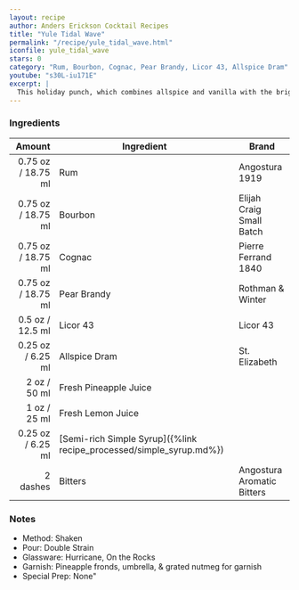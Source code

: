 ```yaml
---
layout: recipe
author: Anders Erickson Cocktail Recipes
title: "Yule Tidal Wave"
permalink: "/recipe/yule_tidal_wave.html"
iconfile: yule_tidal_wave
stars: 0
category: "Rum, Bourbon, Cognac, Pear Brandy, Licor 43, Allspice Dram"
youtube: "s30L-iu171E"
excerpt: |
  This holiday punch, which combines allspice and vanilla with the bright zing of lemon and pineapple.
---
```


### Ingredients

|   Amount | Ingredient                                                | Brand                      |
| -------: | --------------------------------------------------------- | -------------------------- |
|  0.75 oz / 18.75 ml | Rum                                                       | Angostura 1919             |
|  0.75 oz / 18.75 ml | Bourbon                                                   | Elijah Craig Small Batch   |
|  0.75 oz / 18.75 ml | Cognac                                                    | Pierre Ferrand 1840        |
|  0.75 oz / 18.75 ml | Pear Brandy                                               | Rothman & Winter           |
|   0.5 oz / 12.5 ml | Licor 43                                                  | Licor 43                   |
|  0.25 oz / 6.25 ml | Allspice Dram                                             | St. Elizabeth              |
|     2 oz / 50 ml | Fresh Pineapple Juice                                     |
|     1 oz / 25 ml | Fresh Lemon Juice                                         |
|  0.25 oz / 6.25 ml | [Semi-rich Simple Syrup]({%link recipe_processed/simple_syrup.md%}) |
| 2 dashes | Bitters                                                   | Angostura Aromatic Bitters |

### Notes

- Method: Shaken
- Pour: Double Strain
- Glassware: Hurricane, On the Rocks
- Garnish: Pineapple fronds, umbrella, & grated nutmeg for garnish
- Special Prep: None"
